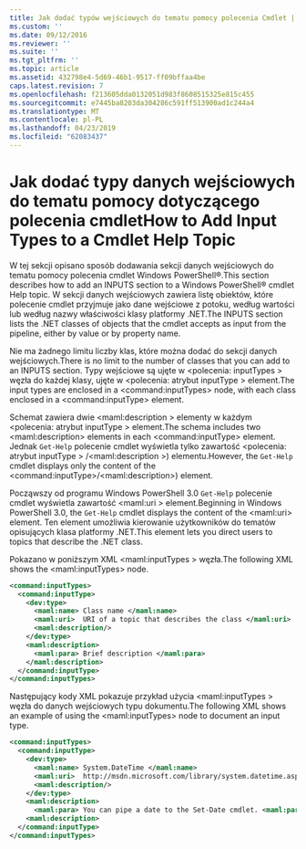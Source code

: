 ```yaml
---
title: Jak dodać typów wejściowych do tematu pomocy polecenia Cmdlet | Dokumentacja firmy Microsoft
ms.custom: ''
ms.date: 09/12/2016
ms.reviewer: ''
ms.suite: ''
ms.tgt_pltfrm: ''
ms.topic: article
ms.assetid: 432798e4-5d69-46b1-9517-ff09bffaa4be
caps.latest.revision: 7
ms.openlocfilehash: f213605dda0132051d983f8608515325e815c455
ms.sourcegitcommit: e7445ba8203da304286c591ff513900ad1c244a4
ms.translationtype: MT
ms.contentlocale: pl-PL
ms.lasthandoff: 04/23/2019
ms.locfileid: "62083437"
---
```

# <a name="how-to-add-input-types-to-a-cmdlet-help-topic"></a><span data-ttu-id="1a609-102">Jak dodać typy danych wejściowych do tematu pomocy dotyczącego polecenia cmdlet</span><span class="sxs-lookup"><span data-stu-id="1a609-102">How to Add Input Types to a Cmdlet Help Topic</span></span>

<span data-ttu-id="1a609-103">W tej sekcji opisano sposób dodawania sekcji danych wejściowych do tematu pomocy polecenia cmdlet Windows PowerShell®.</span><span class="sxs-lookup"><span data-stu-id="1a609-103">This section describes how to add an INPUTS section to a Windows PowerShell® cmdlet Help topic.</span></span> <span data-ttu-id="1a609-104">W sekcji danych wejściowych zawiera listę obiektów, które polecenie cmdlet przyjmuje jako dane wejściowe z potoku, według wartości lub według nazwy właściwości klasy platformy .NET.</span><span class="sxs-lookup"><span data-stu-id="1a609-104">The INPUTS section lists the .NET classes of objects that the cmdlet accepts as input from the pipeline, either by value or by property name.</span></span>

<span data-ttu-id="1a609-105">Nie ma żadnego limitu liczby klas, które można dodać do sekcji danych wejściowych.</span><span class="sxs-lookup"><span data-stu-id="1a609-105">There is no limit to the number of classes that you can add to an INPUTS section.</span></span> <span data-ttu-id="1a609-106">Typy wejściowe są ujęte w \<polecenia: inputTypes > węzła do każdej klasy, ujęte w \<polecenia: atrybut inputType > element.</span><span class="sxs-lookup"><span data-stu-id="1a609-106">The input types are enclosed in a \<command:inputTypes> node, with each class enclosed in a  \<command:inputType> element.</span></span>

<span data-ttu-id="1a609-107">Schemat zawiera dwie \<maml:description > elementy w każdym \<polecenia: atrybut inputType > element.</span><span class="sxs-lookup"><span data-stu-id="1a609-107">The schema includes two \<maml:description> elements in each \<command:inputType> element.</span></span> <span data-ttu-id="1a609-108">Jednak `Get-Help` polecenie cmdlet wyświetla tylko zawartość \<polecenia: atrybut inputType > /\<maml:description >) elementu.</span><span class="sxs-lookup"><span data-stu-id="1a609-108">However, the `Get-Help` cmdlet displays only the content of the \<command:inputType>/\<maml:description>) element.</span></span>

<span data-ttu-id="1a609-109">Począwszy od programu Windows PowerShell 3.0 `Get-Help` polecenie cmdlet wyświetla zawartość \<maml:uri > element.</span><span class="sxs-lookup"><span data-stu-id="1a609-109">Beginning in Windows PowerShell 3.0, the `Get-Help` cmdlet displays the content of the \<maml:uri> element.</span></span> <span data-ttu-id="1a609-110">Ten element umożliwia kierowanie użytkowników do tematów opisujących klasa platformy .NET.</span><span class="sxs-lookup"><span data-stu-id="1a609-110">This element lets you direct users to topics that describe the .NET class.</span></span>

<span data-ttu-id="1a609-111">Pokazano w poniższym XML \<maml:inputTypes > węzła.</span><span class="sxs-lookup"><span data-stu-id="1a609-111">The following XML shows the \<maml:inputTypes> node.</span></span>

```xml
<command:inputTypes>
  <command:inputType>
    <dev:type>
      <maml:name> Class name </maml:name>
      <maml:uri>  URI of a topic that describes the class </maml:uri>
      <maml:description/>
    </dev:type>
    <maml:description>
      <maml:para> Brief description </maml:para>
    </maml:description>
  </command:inputType>
</command:inputTypes>
```

<span data-ttu-id="1a609-112">Następujący kody XML pokazuje przykład użycia \<maml:inputTypes > węzła do danych wejściowych typu dokumentu.</span><span class="sxs-lookup"><span data-stu-id="1a609-112">The following XML shows an example of using the \<maml:inputTypes> node to document an input type.</span></span>

```xml
<command:inputTypes>
  <command:inputType>
    <dev:type>
      <maml:name> System.DateTime </maml:name>
      <maml:uri>  http://msdn.microsoft.com/library/system.datetime.aspx </maml:uri>
      <maml:description/>
    </dev:type>
    <maml:description>
      <maml:para> You can pipe a date to the Set-Date cmdlet. <maml:para>
    <maml:description>
  </command:inputType>
</command:inputTypes>
```